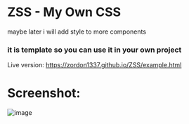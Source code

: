 # ZSS - My Own CSS

maybe later i will add style to more components
### it is template so you can use it in your own project

Live version: https://zordon1337.github.io/ZSS/example.html

# Screenshot:
![image](https://user-images.githubusercontent.com/65111609/219492696-f4a0cc28-4d35-40c5-9dc6-0beafd07ae62.png)

